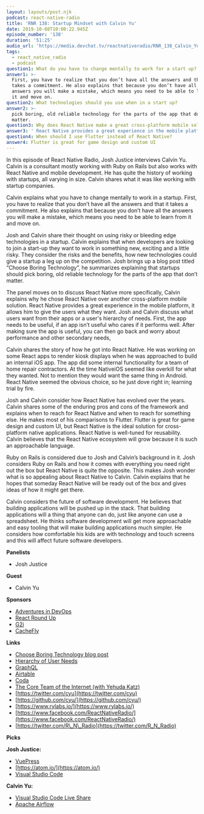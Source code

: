 ```yaml
---
layout: layouts/post.njk
podcast: react-native-radio
title: 'RNR 138: Startup Mindset with Calvin Yu'
date: 2019-10-08T10:00:22.945Z
episode_number: '138'
duration: '51:25'
audio_url: 'https://media.devchat.tv/reactnativeradio/RNR_138_Calvin_Yu.mp3'
tags:
  - react_native_radio
  - podcast
question1: What do you have to change mentally to work for a start up?
answer1: >-
  First, you have to realize that you don’t have all the answers and that it
  takes a commitment. He also explains that because you don’t have all the
  answers you will make a mistake, which means you need to be able to learn from
  it and move on.
question2: What technologies should you use when in a start up?
answer2: >-
  pick boring, old reliable technology for the parts of the app that don’t
  matter.
question3: Why does React Native make a great cross-platform mobile solution?
answer3: ' React Native provides a great experience in the mobile platform, it allows you to give the users what they want.'
question4: When should I use Flutter instead of React Native?
answer4: Flutter is great for game design and custom UI
---
```

In this episode of React Native Radio, Josh Justice interviews Calvin Yu. Calvin is a consultant mostly working with Ruby on Rails but also works with React Native and mobile development. He has quite the history of working with startups, all varying in size. Calvin shares what it was like working with startup companies. 

Calvin explains what you have to change mentally to work in a startup. First, you have to realize that you don’t have all the answers and that it takes a commitment. He also explains that because you don’t have all the answers you will make a mistake, which means you need to be able to learn from it and move on. 

Josh and Calvin share their thought on using risky or bleeding edge technologies in a startup. Calvin explains that when developers are looking to join a start-up they want to work in something new, exciting and a little risky. They consider the risks and the benefits, how new technologies could give a startup a leg up on the competition. Josh brings up a blog post titled “Choose Boring Technology”, he summarizes explaining that startups should pick boring, old reliable technology for the parts of the app that don’t matter.

The panel moves on to discuss React Native more specifically, Calvin explains why he chose React Native over another cross-platform mobile solution. React Native provides a great experience in the mobile platform, it allows him to give the users what they want. Josh and Calvin discuss what users want from their apps or a user's hierarchy of needs. First, the app needs to be useful, if an app isn’t useful who cares if it performs well. After making sure the app is useful, you can then go back and worry about performance and other secondary needs, 

Calvin shares the story of how he got into React Native. He was working on some React apps to render kiosk displays when he was approached to build an internal iOS app. The app did some internal functionality for a team of home repair contractors. At the time NativeiOS seemed like overkill for what they wanted. Not to mention they would want the same thing in Android. React Native seemed the obvious choice, so he just dove right in; learning trial by fire. 

Josh and Calvin consider how React Native has evolved over the years. Calvin shares some of the enduring pros and cons of the framework and explains when to reach for React Native and when to reach for something else. He makes most of his comparisons to Flutter. Flutter is great for game design and custom UI, but React Native is the ideal solution for cross-platform native applications. React Native is well-tuned for reusability. Calvin believes that the React Native ecosystem will grow because it is such an approachable language. 

Ruby on Rails is considered due to Josh and Calvin’s background in it. Josh considers  Ruby on Rails and how it comes with everything you need right out the box but React Native is quite the opposite. This makes Josh wonder what is so appealing about React Native to Calvin. Calvin explains that he hopes that someday React Native will be ready out of the box and gives ideas of how it might get there.

Calvin considers the future of software development. He believes that building applications will be pushed up in the stack. That building applications will a thing that anyone can do, just like anyone can use a spreadsheet. He thinks software development will get more approachable and easy tooling that will make building applications much simpler. He considers how comfortable his kids are with technology and touch screens and this will affect future software developers.  


**Panelists**

- Josh Justice

**Guest**

- Calvin Yu

**Sponsors**

- [Adventures in DevOps](https://devchat.tv/adventures-in-devops/)
- [React Round Up](https://devchat.tv/react-round-up/)
- [G2i](https://www.g2i.co/?utm_source=React_Native_Radio&amp;utm_medium=Podcast)
- [CacheFly](https://www.cachefly.com/)

**Links**

- [Choose Boring Technology blog post](https://mcfunley.com/choose-boring-technology)
- [Hierarchy of User Needs](https://www.nngroup.com/articles/theory-user-delight/)
- [GraphQL](https://graphql.org/)
- [Airtable](https://airtable.com/)
- [Coda](https://coda.io/)
- [The Core Team of the Internet (with Yehuda Katz)](https://copypasterepeat.simplecast.com/episodes/4460c8fc-4ac299bb)
- [https://twitter.com/cyu](https://twitter.com/cyu)
- [https://github.com/cyu/](https://github.com/cyu/)
- [https://www.rylabs.io/](https://www.rylabs.io/)
- [https://www.facebook.com/ReactNativeRadio/](https://www.facebook.com/ReactNativeRadio/)
- [https://twitter.com/R\_N\_Radio](https://twitter.com/R_N_Radio)

**Picks**

**Josh Justice:**

- [VuePress](https://vuepress.vuejs.org/)
- [https://atom.io/](https://atom.io/)
- [Visual Studio Code](https://code.visualstudio.com/)

**Calvin Yu:**

- [Visual Studio Code Live Share](https://marketplace.visualstudio.com/items?itemName=MS-vsliveshare.vsliveshare-pack)
- [Apache Airflow](https://airflow.apache.org/)
